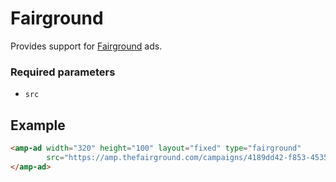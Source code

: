 # Fairground

Provides support for [Fairground](https://thefairground.com) ads.

### Required parameters

- `src`

## Example

```html
<amp-ad width="320" height="100" layout="fixed" type="fairground"
        src="https://amp.thefairground.com/campaigns/4189dd42-f853-4535-aedd-7130ea601fd8/amp.script.js">
</amp-ad>
```
